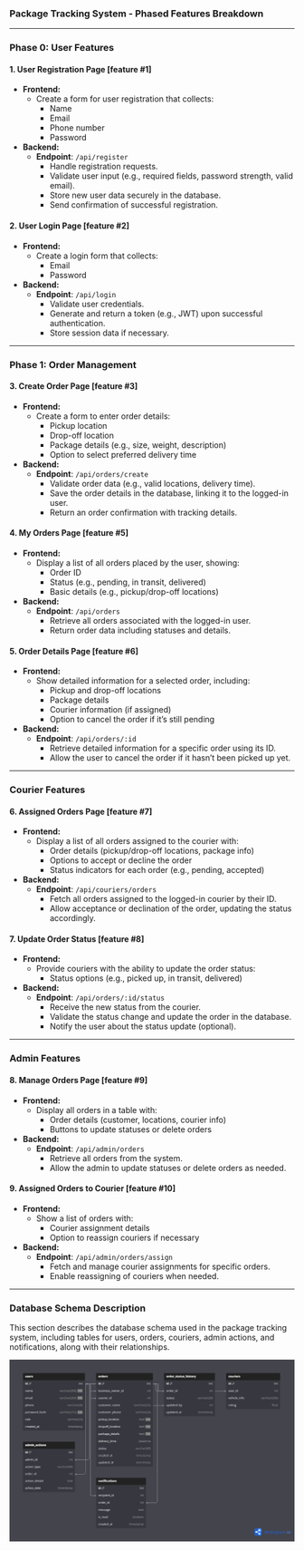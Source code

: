 ### Package Tracking System - Phased Features Breakdown

---

### **Phase 0: User Features**

#### 1. **User Registration Page** [feature #1]

- **Frontend:**
  - Create a form for user registration that collects:
    - Name
    - Email
    - Phone number
    - Password
- **Backend:**
  - **Endpoint**: `/api/register`
    - Handle registration requests.
    - Validate user input (e.g., required fields, password strength, valid email).
    - Store new user data securely in the database.
    - Send confirmation of successful registration.

#### 2. **User Login Page** [feature #2]

- **Frontend:**
  - Create a login form that collects:
    - Email
    - Password
- **Backend:**
  - **Endpoint**: `/api/login`
    - Validate user credentials.
    - Generate and return a token (e.g., JWT) upon successful authentication.
    - Store session data if necessary.

---

### **Phase 1: Order Management**

#### 3. **Create Order Page** [feature #3]

- **Frontend:**
  - Create a form to enter order details:
    - Pickup location
    - Drop-off location
    - Package details (e.g., size, weight, description)
    - Option to select preferred delivery time
- **Backend:**
  - **Endpoint**: `/api/orders/create`
    - Validate order data (e.g., valid locations, delivery time).
    - Save the order details in the database, linking it to the logged-in user.
    - Return an order confirmation with tracking details.

#### 4. **My Orders Page** [feature #5]

- **Frontend:**
  - Display a list of all orders placed by the user, showing:
    - Order ID
    - Status (e.g., pending, in transit, delivered)
    - Basic details (e.g., pickup/drop-off locations)
- **Backend:**
  - **Endpoint**: `/api/orders`
    - Retrieve all orders associated with the logged-in user.
    - Return order data including statuses and details.

#### 5. **Order Details Page** [feature #6]

- **Frontend:**
  - Show detailed information for a selected order, including:
    - Pickup and drop-off locations
    - Package details
    - Courier information (if assigned)
    - Option to cancel the order if it’s still pending
- **Backend:**
  - **Endpoint**: `/api/orders/:id`
    - Retrieve detailed information for a specific order using its ID.
    - Allow the user to cancel the order if it hasn’t been picked up yet.

---

### **Courier Features**

#### 6. **Assigned Orders Page** [feature #7]

- **Frontend:**
  - Display a list of all orders assigned to the courier with:
    - Order details (pickup/drop-off locations, package info)
    - Options to accept or decline the order
    - Status indicators for each order (e.g., pending, accepted)
- **Backend:**
  - **Endpoint**: `/api/couriers/orders`
    - Fetch all orders assigned to the logged-in courier by their ID.
    - Allow acceptance or declination of the order, updating the status accordingly.

#### 7. **Update Order Status** [feature #8]

- **Frontend:**
  - Provide couriers with the ability to update the order status:
    - Status options (e.g., picked up, in transit, delivered)
- **Backend:**
  - **Endpoint**: `/api/orders/:id/status`
    - Receive the new status from the courier.
    - Validate the status change and update the order in the database.
    - Notify the user about the status update (optional).

---

### **Admin Features**

#### 8. **Manage Orders Page** [feature #9]

- **Frontend:**
  - Display all orders in a table with:
    - Order details (customer, locations, courier info)
    - Buttons to update statuses or delete orders
- **Backend:**
  - **Endpoint**: `/api/admin/orders`
    - Retrieve all orders from the system.
    - Allow the admin to update statuses or delete orders as needed.

#### 9. **Assigned Orders to Courier** [feature #10]

- **Frontend:**
  - Show a list of orders with:
    - Courier assignment details
    - Option to reassign couriers if necessary
- **Backend:**
  - **Endpoint**: `/api/admin/orders/assign`
    - Fetch and manage courier assignments for specific orders.
    - Enable reassigning of couriers when needed.

---

### Database Schema Description

This section describes the database schema used in the package tracking system, including tables for users, orders, couriers, admin actions, and notifications, along with their relationships.

![Database Diagram](db-diagram.png)